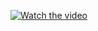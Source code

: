 [![Watch the video]([https://i.imgur.com/vKb2F1B.png](https://img.youtube.com/vi/<e6pKT9k_Xcs>/maxresdefault.jpg))](https://www.youtube.com/watch?v=e6pKT9k_Xcs)
